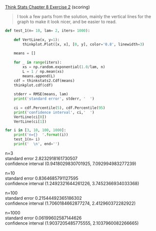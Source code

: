 [Think Stats Chapter 8 Exercise 2](http://greenteapress.com/thinkstats2/html/thinkstats2009.html#toc77) (scoring)

> I took a few parts from the solution, mainly the vertical lines for the graph to make it look nicer, and be easier to read.

```python
def test_1(n= 10, lam= 2, iters= 1000):
    
    def VertLine(x, y=1):
        thinkplot.Plot([x, x], [0, y], color='0.8', linewidth=3)
    
    means = []
    
    for _ in range(iters):
        xs = np.random.exponential(1.0/lam, n)
        L = 1 / np.mean(xs)
        means.append(L)
    cdf = thinkstats2.Cdf(means)
    thinkplot.cdf(cdf)
    
    stderr = RMSE(means, lam)
    print('standard error', stderr, '  ')
    
    ci = cdf.Percentile(5), cdf.Percentile(95)
    print('confidence interval', ci,'  ')
    VertLine(ci[0])
    VertLine(ci[1])

for i in [3, 10, 100, 1000]:
    print('n={}  '.format(i))
    test_1(n= i)
    print('  \n', end='')
````
n=3  
standard error 2.8232918161730507   
confidence interval (0.9418029830701925, 7.092994983277239)   
  
n=10  
standard error 0.8364685791127595   
confidence interval (1.2492321644261226, 3.7452366934033368)   
  
n=100  
standard error 0.21544492365186302   
confidence interval (1.7060184662877274, 2.412960372282922)   
  
n=1000  
standard error 0.06199602587144626   
confidence interval (1.9037205485775555, 2.1037960082266665)   